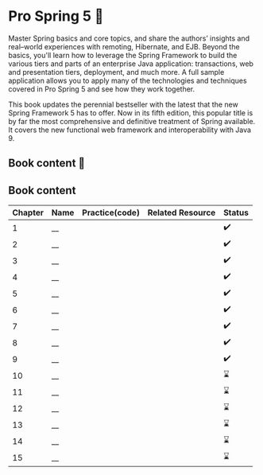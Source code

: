 # Pro Spring 5 📘
Master Spring basics and core topics, and share the authors’ insights and real–world experiences with remoting, Hibernate, and EJB. Beyond the basics, you'll learn how to leverage the Spring Framework to build the various tiers and parts of an enterprise Java application: transactions, web and presentation tiers, deployment, and much more. A full sample application allows you to apply many of the technologies and techniques covered in Pro Spring 5 and see how they work together.

This book updates the perennial bestseller with the latest that the new Spring Framework 5 has to offer. Now in its fifth edition, this popular title is by far the most comprehensive and definitive treatment of Spring available. It covers the new functional web framework and interoperability with Java 9.

## Book content 📖

## Book content 

|Chapter|Name|Practice(code)|Related Resource|Status|
|-------|----|--------------|----------------|------|
|1|__|||✔️|
|2|__|||✔️|
|3|__|||✔️|
|4|__|||✔️|
|5|__|||✔️|
|6|__|||✔️|
|7|__|||✔️|
|8|__|||✔️|
|9|__|||✔️|
|10|__|||⌛|
|11|__|||⌛|
|12|__|||⌛|
|13|__|||⌛|
|14|__|||⌛|
|15|__|||⌛|
